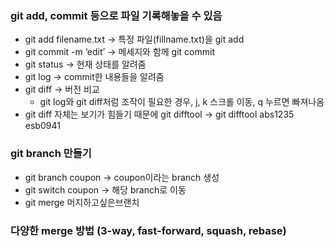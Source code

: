 ### git add, commit 등으로 파일 기록해놓을 수 있음

- git add filename.txt → 특정 파일(fillname.txt)을 git add
- git commit -m ‘edit’ → 메세지와 함께 git commit
- git status → 현재 상태를 알려줌
- git log → commit한 내용들을 알려줌
- git diff → 버전 비교
    - git log와 git diff처럼 조작이 필요한 경우, j, k 스크롤 이동, q 누르면 빠져나옴
- git diff 자체는 보기가 힘들기 때문에 git difftool → git difftool abs1235 esb0941

### git branch 만들기

- git branch coupon → coupon이라는 branch 생성
- git switch coupon → 해당 branch로 이동
- git merge 머지하고싶은브랜치

### 다양한 merge 방법 (3-way, fast-forward, squash, rebase)